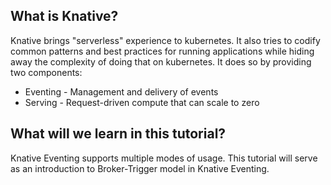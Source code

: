 ## What is Knative?
Knative brings "serverless" experience to kubernetes. It also tries to codify common patterns and best practices for
running applications while hiding away the complexity of doing that on kubernetes. It does so by providing two
components:
- Eventing - Management and delivery of events
- Serving - Request-driven compute that can scale to zero

## What will we learn in this tutorial?
Knative Eventing supports multiple modes of usage. This tutorial will serve as an introduction to Broker-Trigger model in Knative Eventing.
